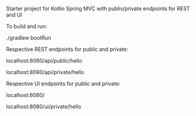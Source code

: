 Starter project for Kotlin Spring MVC with publiv/private endpoints for REST and UI

To build and run:

./gradlew bootRun

Respective REST endpoints for public and private:

localhost:8080/api/public/hello

localhost:8080/api/private/hello

Respective UI endpoints for public and private:

localhost:8080/

localhost:8080/ui/private/hello
